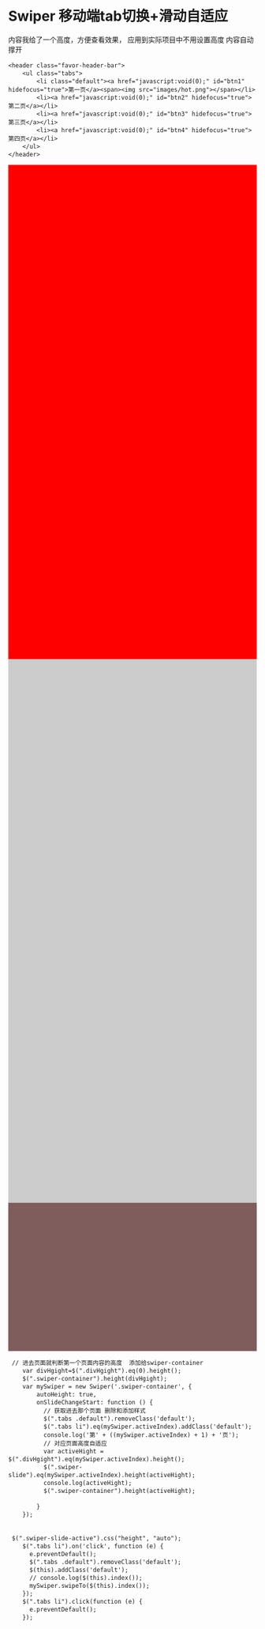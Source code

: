 # Swiper 移动端tab切换+滑动自适应

内容我给了一个高度，方便查看效果， 应用到实际项目中不用设置高度 内容自动撑开

    <header class="favor-header-bar">
        <ul class="tabs">
            <li class="default"><a href="javascript:void(0);" id="btn1" hidefocus="true">第一页</a><span><img src="images/hot.png"></span></li>
            <li><a href="javascript:void(0);" id="btn2" hidefocus="true">第二页</a></li>
            <li><a href="javascript:void(0);" id="btn3" hidefocus="true">第三页</a></li>
            <li><a href="javascript:void(0);" id="btn4" hidefocus="true">第四页</a></li>
        </ul>
    </header>

 <div class="swiper-container favor-list">
        <div class="swiper-wrapper">
            <div class="swiper-slide">
               <div class="divHgight" style="background:red; height: 1000px">
                  <!-- 添加内容 -->
               </div>
            </div>
            <div class="swiper-slide margin19">
              <div class="divHgight" style="background:#ccc; height: 500px">
              </div>
            </div>
            <div class="swiper-slide">
               <div class="divHgight" style="background:rgb(204, 204, 204); height: 600px;">
               </div>                                
            </div>
            <div class="swiper-slide">
               <div class="divHgight" style="background: #805d5d; height: 300px;">
               </div>
            </div>
        </div>
   </div>



	 // 进去页面就判断第一个页面内容的高度  添加给swiper-container
        var divHgight=$(".divHgight").eq(0).height();
        $(".swiper-container").height(divHgight);
        var mySwiper = new Swiper('.swiper-container', {
            autoHeight: true,
            onSlideChangeStart: function () {
              // 获取进去那个页面 删除和添加样式
              $(".tabs .default").removeClass('default');
              $(".tabs li").eq(mySwiper.activeIndex).addClass('default');
              console.log('第' + ((mySwiper.activeIndex) + 1) + '页');
              // 对应页面高度自适应  
              var activeHight = $(".divHgight").eq(mySwiper.activeIndex).height();
              $(".swiper-slide").eq(mySwiper.activeIndex).height(activeHight);
              console.log(activeHight);
              $(".swiper-container").height(activeHight);
              
            }
        });
	
	
	 $(".swiper-slide-active").css("height", "auto");
        $(".tabs li").on('click', function (e) {
          e.preventDefault();
          $(".tabs .default").removeClass('default');
          $(this).addClass('default');
          // console.log($(this).index());
          mySwiper.swipeTo($(this).index());
        });
        $(".tabs li").click(function (e) {
          e.preventDefault();
        });
